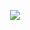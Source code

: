 <p align='center'>
    <img src="https://capsule-render.vercel.app/api?type=waving&color=auto&height=300&section=header&text=Welcom%20%0Asweetpotoatoju's%20Github&fontSize=50&animation=fadeIn&fontAlignY"/>
</p>
